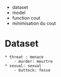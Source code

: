 * dataset
* model
* function cout
* minimisation du cout


# Dataset
    * threat : menace
        - murder: meurtre
    * sexual: sexual
        - buttock: fesse